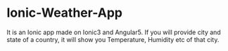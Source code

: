 # Ionic-Weather-App
It is an Ionic app made on Ionic3 and Angular5.
If you will provide city and state of a country, it will show you Temperature, Humidity etc of that city. 
